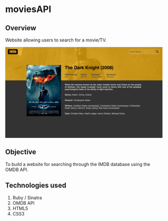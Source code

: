 # moviesAPI

## Overview

Website allowing users to search for a movie/TV.

<img src="https://raw.githubusercontent.com/bevieboo/moviesAPI/master/Screen%20Shot.png" width="500">

## Objective

To build a website for searching through the IMDB database using the OMDB API.

## Technologies used

1. Ruby / Sinatra
3. OMDB API
4. HTML5
5. CSS3

